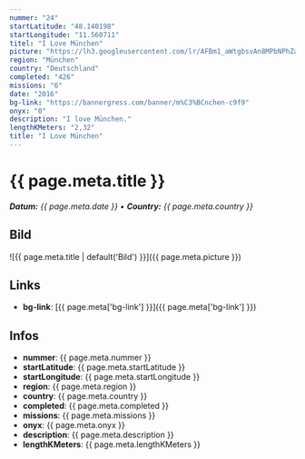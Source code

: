 ```yaml
---
nummer: "24"
startLatitude: "48.140198"
startLongitude: "11.560711"
titel: "I Love München"
picture: "https://lh3.googleusercontent.com/lr/AFBm1_aWtgbsvAn8MPbNPhZaeBozUzxsgYXvwd-H_UpswQBSHJ-abuJixe_E1CwDbHpfeSpqehIsGZu5UWt7vqagFN7ZxViZ9qO97tGwbvkeb3V8NZUFY2jsFbHOrCj7m8ylCJKmfcTZBue2bUZwvg-p9MA903lE416frLDnxNsTuR7XZwP4wuGgEcwMn3x7sMqUMeS7cRU9FZ_Q0cFd5dt0is6h3AN_K0iv0G8UQ2KBpR87feOOIJC3JAfSeecSjtbDyjuJnLhpqXzBLHU9XanN6ka18GjcEWATlj6WlhQcMYzcsNyK_Ys6-obIrsLIldythXWCaeSPqW2dz3umvo1xy9CcEHUCOgmQCtQHs27kPN68a69wi4sa0m_pdLrvGRM7FqqgqZyDNme_1brScfr99I93q4fL7ZVkRwTTd6TD9xjUbdkNDIr0U_DrCBTMXiyWNOvFo5XfX2-8sDbRvI1aNG5rOCPQO0Z_Ws4e8nrNPwJEm6_BJbnH8GeHflwhyxxCS1mMlIxMkbQ4VT3fTXoviGC4CR12FnM9DtKisV8SQmOoY5pimZbRvlXaIL29Z3SWnp-L3zTvE1SjQYpErppmlQJv-XmeqnJYW80NgVzSB6I_tqeQT05gyXDKj7G3s0jZDGAEYCJwF7r8lBovmsFyeoD0W7JMAFa1P3PdK3sZ8p1JvwfsvcYTMqQECTwRB_bMEOMQCjHEYDxZXQmf59izsDFocTwejEDMCnT5K4mb-0GCv1E1xZIKH3d0kTPwlD-E-qXlHF4nr01hMWinZxJETJEqL5k6Ll9PRVQBnhCMagAAxmdKJKsIF3ToY1zRkjpDg1sLuaFxd3eaC_fGUSFrSuqtRyGSyuy_nS5E"
region: "München"
country: "Deutschland"
completed: "426"
missions: "6"
date: "2016"
bg-link: "https://bannergress.com/banner/m%C3%BCnchen-c9f9"
onyx: "0"
description: "I love München."
lengthKMeters: "2,32"
title: "I Love München"
---
```


# {{ page.meta.title }}
_**Datum:** {{ page.meta.date }} • **Country:** {{ page.meta.country }}_

## Bild
![{{ page.meta.title | default('Bild') }}]({{ page.meta.picture }})

## Links
- **bg-link**: [{{ page.meta['bg-link'] }}]({{ page.meta['bg-link'] }})

## Infos
- **nummer**: {{ page.meta.nummer }}
- **startLatitude**: {{ page.meta.startLatitude }}
- **startLongitude**: {{ page.meta.startLongitude }}
- **region**: {{ page.meta.region }}
- **country**: {{ page.meta.country }}
- **completed**: {{ page.meta.completed }}
- **missions**: {{ page.meta.missions }}
- **onyx**: {{ page.meta.onyx }}
- **description**: {{ page.meta.description }}
- **lengthKMeters**: {{ page.meta.lengthKMeters }}

